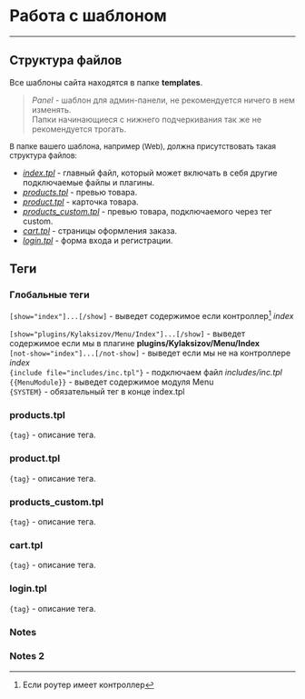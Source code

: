 # Работа с шаблоном
___

## Структура файлов
Все шаблоны сайта находятся в папке **templates**.  
> *Panel* - шаблон для админ-панели, не рекомендуется ничего в нем изменять.  
Папки начинающиеся с нижнего подчеркивания так же не рекомендуется трогать.  

<font size="2">В папке вашего шаблона, например (Web), должна присутствовать такая структура файлов:</font>
- _[index.tpl](#index_tpl)_ - главный файл, который может включать в себя другие подключаемые файлы и плагины.
- _[products.tpl](#products_tpl)_ - превью товара.
- _[product.tpl](#product_tpl)_ - карточка товара.
- _[products_custom.tpl](#products_custom_tpl)_ - превью товара, подключаемого через тег custom.
- _[cart.tpl](cart_tpl)_ - страницы оформления заказа.
- _[login.tpl](login_tpl)_ - форма входа и регистрации.

## Теги


### <a name="index_tpl">Глобальные теги</a>
`[show="index"]...[/show]` - выведет содержимое если контроллер[^*] *index* 

`[show="plugins/Kylaksizov/Menu/Index"]...[/show]` - выведет содержимое если мы в плагине **plugins/Kylaksizov/Menu/Index**  
`[not-show="index"]...[/not-show]` - выведет если мы не на контроллере *index*  
`{include file="includes/inc.tpl"}` - подключаем файл *includes/inc.tpl*  
`{{MenuModule}}` - выведет содержимое модуля Menu  
`{SYSTEM}` - обязательный тег в конце index.tpl


### <a name="products_tpl">products.tpl</a>
`{tag}` - описание тега. 

### <a name="product_tpl">product.tpl</a>
`{tag}` - описание тега.

### <a name="products_custom_tpl">products_custom.tpl</a>
`{tag}` - описание тега.

### <a name="cart_tpl">cart.tpl</a>
`{tag}` - описание тега.

### <a name="login_tpl">login.tpl</a>
`{tag}` - описание тега.


### Notes
[^1]: Если роутер имеет контроллер

### Notes 2
[^*]: Если роутер имеет контроллер